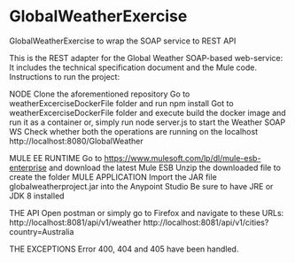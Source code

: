 # GlobalWeatherExercise
GlobalWeatherExercise to wrap the SOAP service to REST API

This is the REST adapter for the Global Weather SOAP-based web-service:
It includes the technical specification document and the Mule code.
Instructions to run the project:

NODE
Clone the aforementioned repository
Go to weatherExcerciseDockerFile folder and run npm install
Got to weatherExcerciseDockerFile folder and execute build the docker image and run it as a container or, simply run node server.js to start the Weather SOAP WS
Check whether both the  operations are running on the localhost
http://localhost:8080/GlobalWeather

MULE EE RUNTIME
Go to https://www.mulesoft.com/lp/dl/mule-esb-enterprise and download the latest Mule ESB
Unzip the downloaded file to create the folder
MULE APPLICATION
Import the JAR file globalweatherproject.jar into the Anypoint Studio
Be sure to have JRE or JDK 8 installed

THE API
Open postman or simply go to Firefox and navigate to these URLs:
http://localhost:8081/api/v1/weather
http://localhost:8081/api/v1/cities?country=Australia

THE EXCEPTIONS
Error 400, 404 and 405 have been handled.